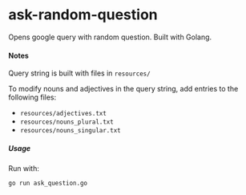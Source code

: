 # ask-random-question
Opens google query with random question. Built with Golang.

#### Notes

Query string is built with files in `resources/`

To modify nouns and adjectives in the query string, add entries to the following files:

* ```resources/adjectives.txt```
* ```resources/nouns_plural.txt```
* ```resources/nouns_singular.txt```

##### Usage

Run with:

```
go run ask_question.go 
```